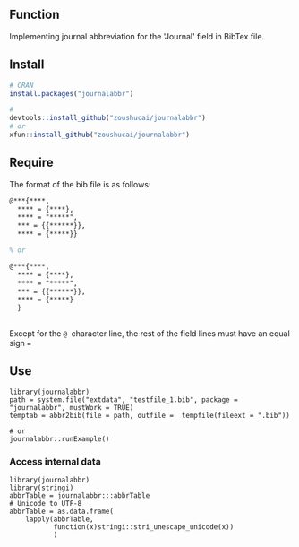 ## Function

Implementing journal abbreviation for the 'Journal' field in BibTex file.

## Install

```R
# CRAN
install.packages("journalabbr")

#
devtools::install_github("zoushucai/journalabbr")
# or
xfun::install_github("zoushucai/journalabbr")
```

## Require

The format of the bib file is as follows:

```latex
@***{****,
  **** = {****},
  **** = "*****",
  *** = {{******}},
  **** = {*****}}

% or

@***{****,
  **** = {****},
  **** = "*****",
  *** = {{******}},
  **** = {*****}
  }
  
```

Except for the `@ `character line, the rest of the field lines must have an equal sign `=`

## Use

```{r}
library(journalabbr)
path = system.file("extdata", "testfile_1.bib", package = "journalabbr", mustWork = TRUE)
temptab = abbr2bib(file = path, outfile =  tempfile(fileext = ".bib"))

# or
journalabbr::runExample()
```

### Access internal data

```{r}
library(journalabbr)
library(stringi)
abbrTable = journalabbr:::abbrTable
# Unicode to UTF-8
abbrTable = as.data.frame(
    lapply(abbrTable,
           function(x)stringi::stri_unescape_unicode(x))
           )
```

